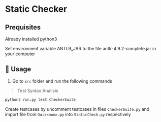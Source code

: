 # Static Checker

## Prequisites

Already installed python3

Set environment variable ANTLR_JAR to the file antlr-4.9.2-complete.jar in your computer

## 🚀 Usage

1. Go to `src` folder and run the following commands

> Test Syntax Analisis

```sh
python3 run.py test CheckerSuite
```

Create testcases by uncomment testcases in files `CheckerSuite.py` and import file from `Quiz<num>.py` into `StaticCheck.py` respectively
